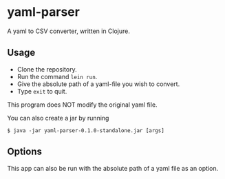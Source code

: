# yaml-parser

A yaml to CSV converter, written in Clojure.

## Usage

* Clone the repository.
* Run the command `lein run`.
* Give the absolute path of a yaml-file you wish to convert.
* Type `exit` to quit.

This program does NOT modify the original yaml file.

You can also create a jar by running

    $ java -jar yaml-parser-0.1.0-standalone.jar [args]

## Options

This app can also be run with the absolute path of a yaml file as an option.
